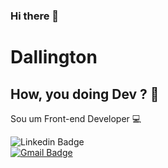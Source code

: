 ### Hi there 👋

<!--
**dallington/dallington** is a ✨ _special_ ✨ repository because its `README.md` (this file) appears on your GitHub profile.

Here are some ideas to get you started:

- 🔭 I’m currently working on ...
- 🌱 I’m currently learning ...
- 👯 I’m looking to collaborate on ...
- 🤔 I’m looking for help with ...
- 💬 Ask me about ...
- 📫 How to reach me: ...
- 😄 Pronouns: ...
- ⚡ Fun fact: ...
-->


# Dallington

## How, you doing Dev ? 👋

Sou um Front-end Developer :computer:
 
 ![Linkedin Badge](https://img.shields.io/badge/-Dallington&nbsp;Augusto-blue?style=flat-square&logo=Linkedin&logoColor=white&link=https://www.linkedin.com/in/dallington/)
<br/>
[![Gmail Badge](https://img.shields.io/badge/-dallington.augusto@gmail.com-c14438?style=flat-square&logo=Gmail&logoColor=white&link=mailto:dallington.augusto@gmail.com)](mailto:pedrohmartinss@hotmail.com)

